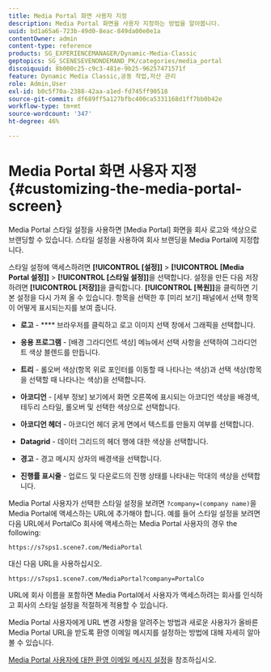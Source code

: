 ```yaml
---
title: Media Portal 화면 사용자 지정
description: Media Portal 화면을 사용자 지정하는 방법을 알아봅니다.
uuid: bd1a65a6-723b-49d0-8eac-849da00e0e1a
contentOwner: admin
content-type: reference
products: SG_EXPERIENCEMANAGER/Dynamic-Media-Classic
geptopics: SG_SCENESEVENONDEMAND_PK/categories/media_portal
discoiquuid: 8b000c25-c9c3-481e-9b25-96257471571f
feature: Dynamic Media Classic,공동 작업,자산 관리
role: Admin,User
exl-id: b0c5f70a-2388-42aa-a1ed-fd745ff90518
source-git-commit: df689ff5a127bfbc400ca5331168d1ff7bb0b42e
workflow-type: tm+mt
source-wordcount: '347'
ht-degree: 46%

---
```


# Media Portal 화면 사용자 지정{#customizing-the-media-portal-screen}

Media Portal 스타일 설정을 사용하면 [Media Portal] 화면을 회사 로고와 색상으로 브랜딩할 수 있습니다. 스타일 설정을 사용하여 회사 브랜딩을 Media Portal에 지정합니다.

스타일 설정에 액세스하려면 **[!UICONTROL [설정]]** > **[!UICONTROL [Media Portal 설정]]** > **[!UICONTROL [스타일 설정]]**&#x200B;을 선택합니다. 설정을 만든 다음 저장하려면 **[!UICONTROL [저장]]**&#x200B;을 클릭합니다. **[!UICONTROL [복원]]**&#x200B;을 클릭하면 기본 설정을 다시 가져 올 수 있습니다. 항목을 선택한 후 [미리 보기] 패널에서 선택 항목이 어떻게 표시되는지를 보여 줍니다.

* **로고**  -  **** 브라우저를 클릭하고 로고 이미지 선택 창에서 그래픽을 선택합니다.

* **응용 프로그램**  - [배경 그라디언트 색상] 메뉴에서 선택 사항을 선택하여 그라디언트 색상 블렌드를 만듭니다.

* **트리**  - 롤오버 색상(항목 위로 포인터를 이동할 때 나타나는 색상)과 선택 색상(항목을 선택할 때 나타나는 색상)을 선택합니다.

* **아코디언**  - [세부 정보] 보기에서 화면 오른쪽에 표시되는 아코디언 색상을 배경색, 테두리 스타일, 롤오버 및 선택한 색상으로 선택합니다.

* **아코디언 헤더**  - 아코디언 헤더 굵게 면에서 텍스트를 만들지 여부를 선택합니다.

* **Datagrid**  - 데이터 그리드의 헤더 행에 대한 색상을 선택합니다.

* **경고**  - 경고 메시지 상자의 배경색을 선택합니다.

* **진행률 표시줄**  - 업로드 및 다운로드의 진행 상태를 나타내는 막대의 색상을 선택합니다.

Media Portal 사용자가 선택한 스타일 설정을 보려면 `?company=(company name)`을 Media Portal에 액세스하는 URL에 추가해야 합니다. 예를 들어 스타일 설정을 보려면 다음 URL에서 PortalCo 회사에 액세스하는 Media Portal 사용자의 경우 the following:

`https://s7sps1.scene7.com/MediaPortal`

대신 다음 URL을 사용하십시오.

`https://s7sps1.scene7.com/MediaPortal?company=PortalCo`

URL에 회사 이름을 포함하면 Media Portal에서 사용자가 액세스하려는 회사를 인식하고 회사의 스타일 설정을 적절하게 적용할 수 있습니다.

Media Portal 사용자에게 URL 변경 사항을 알려주는 방법과 새로운 사용자가 올바른 Media Portal URL을 받도록 환영 이메일 메시지를 설정하는 방법에 대해 자세히 알아볼 수 있습니다.

[Media Portal 사용자에 대한 환영 이메일 메시지 설정](adding-media-portal-users.md#setting_up_the_welcome_e_mail_message_for_media_portal_users)을 참조하십시오.

